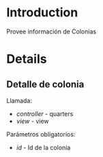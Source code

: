 # Introduction #

Provee información de Colonias

# Details #

## Detalle de colonia ##

Llamada:

  * _controller_ - quarters
  * _view_ - view

Parámetros obligatorios:

  * _id_ - Id de la colonia